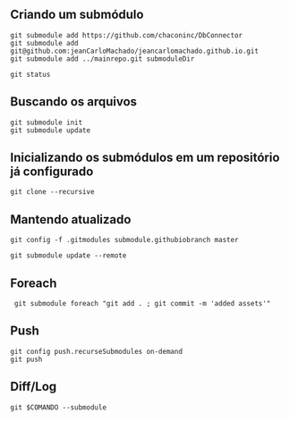 
Criando um submódulo
--------------------

```
git submodule add https://github.com/chaconinc/DbConnector
git submodule add git@github.com:jeanCarloMachado/jeancarlomachado.github.io.git
git submodule add ../mainrepo.git submoduleDir

git status
```


Buscando os arquivos
--------------------

```
git submodule init
git submodule update

```

Inicializando os submódulos em um repositório já configurado
------------------------------------------------------------

```
git clone --recursive

```

Mantendo atualizado
-------------------

```
git config -f .gitmodules submodule.githubiobranch master

git submodule update --remote

```

Foreach
-------

```
 git submodule foreach "git add . ; git commit -m 'added assets'"

```

Push
----

```
git config push.recurseSubmodules on-demand
git push
```

Diff/Log
----

```
git $COMANDO --submodule

```

